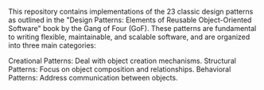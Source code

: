 This repository contains implementations of the 23 classic design patterns as outlined in the "Design Patterns: Elements of Reusable Object-Oriented Software" book by the Gang of Four (GoF). These patterns are fundamental to writing flexible, maintainable, and scalable software, and are organized into three main categories:

Creational Patterns: Deal with object creation mechanisms.
Structural Patterns: Focus on object composition and relationships.
Behavioral Patterns: Address communication between objects.

